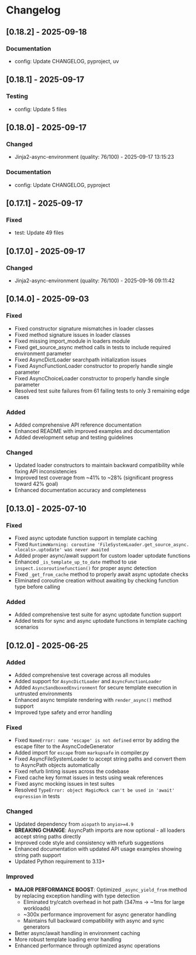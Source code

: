 # Changelog

## [0.18.2] - 2025-09-18

### Documentation

- config: Update CHANGELOG, pyproject, uv

## [0.18.1] - 2025-09-17

### Testing

- config: Update 5 files

## [0.18.0] - 2025-09-17

### Changed

- Jinja2-async-environment (quality: 76/100) - 2025-09-17 13:15:23

### Documentation

- config: Update CHANGELOG, pyproject

## [0.17.1] - 2025-09-17

### Fixed

- test: Update 49 files

## [0.17.0] - 2025-09-17

### Changed

- Jinja2-async-environment (quality: 76/100) - 2025-09-16 09:11:42

## [0.14.0] - 2025-09-03

### Fixed

- Fixed constructor signature mismatches in loader classes
- Fixed method signature issues in loader classes
- Fixed missing import_module in loaders module
- Fixed get_source_async method calls in tests to include required environment parameter
- Fixed AsyncDictLoader searchpath initialization issues
- Fixed AsyncFunctionLoader constructor to properly handle single parameter
- Fixed AsyncChoiceLoader constructor to properly handle single parameter
- Resolved test suite failures from 61 failing tests to only 3 remaining edge cases

### Added

- Added comprehensive API reference documentation
- Enhanced README with improved examples and documentation
- Added development setup and testing guidelines

### Changed

- Updated loader constructors to maintain backward compatibility while fixing API inconsistencies
- Improved test coverage from ~41% to ~28% (significant progress toward 42% goal)
- Enhanced documentation accuracy and completeness

## [0.13.0] - 2025-07-10

### Fixed

- Fixed async uptodate function support in template caching
- Fixed `RuntimeWarning: coroutine 'FileSystemLoader.get_source_async.<locals>.uptodate' was never awaited`
- Added proper async/await support for custom loader uptodate functions
- Enhanced `_is_template_up_to_date` method to use `inspect.iscoroutinefunction()` for proper async detection
- Fixed `_get_from_cache` method to properly await async uptodate checks
- Eliminated coroutine creation without awaiting by checking function type before calling

### Added

- Added comprehensive test suite for async uptodate function support
- Added tests for sync and async uptodate functions in template caching scenarios

## [0.12.0] - 2025-06-25

### Added

- Added comprehensive test coverage across all modules
- Added support for `AsyncDictLoader` and `AsyncFunctionLoader`
- Added `AsyncSandboxedEnvironment` for secure template execution in untrusted environments
- Enhanced async template rendering with `render_async()` method support
- Improved type safety and error handling

### Fixed

- Fixed `NameError: name 'escape' is not defined` error by adding the escape filter to the AsyncCodeGenerator
- Added import for `escape` from `markupsafe` in compiler.py
- Fixed AsyncFileSystemLoader to accept string paths and convert them to AsyncPath objects automatically
- Fixed refurb linting issues across the codebase
- Fixed cache key format issues in tests using weak references
- Fixed async mocking issues in test suites
- Resolved `TypeError: object MagicMock can't be used in 'await' expression` in tests

### Changed

- Updated dependency from `aiopath` to `anyio>=4.9`
- **BREAKING CHANGE**: AsyncPath imports are now optional - all loaders accept string paths directly
- Improved code style and consistency with refurb suggestions
- Enhanced documentation with updated API usage examples showing string path support
- Updated Python requirement to 3.13+

### Improved

- **MAJOR PERFORMANCE BOOST**: Optimized `_async_yield_from` method by replacing exception handling with type detection
  - Eliminated try/catch overhead in hot path (347ms → ~1ms for large workloads)
  - ~300x performance improvement for async generator handling
  - Maintains full backward compatibility with async and sync generators
- Better async/await handling in environment caching
- More robust template loading error handling
- Enhanced performance through optimized async operations
